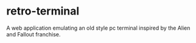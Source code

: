 # retro-terminal
A web application emulating an old style pc terminal inspired by the Alien and Fallout franchise.
